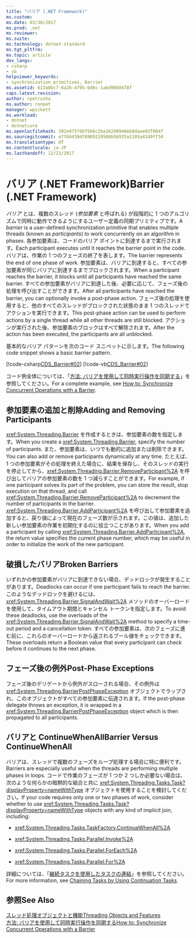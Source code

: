 ```yaml
---
title: "バリア (.NET Framework)"
ms.custom: 
ms.date: 03/30/2017
ms.prod: .net
ms.reviewer: 
ms.suite: 
ms.technology: dotnet-standard
ms.tgt_pltfrm: 
ms.topic: article
dev_langs:
- csharp
- vb
helpviewer_keywords:
- synchronization primitives, Barrier
ms.assetid: 613a8bc7-6a28-4795-bd6c-1abd9050478f
caps.latest.revision: 
author: rpetrusha
ms.author: ronpet
manager: wpickett
ms.workload:
- dotnet
- dotnetcore
ms.openlocfilehash: 392e975f6bf566c2ba36290940eb0daee03f004f
ms.sourcegitcommit: e7f04439d78909229506b56935a1105a4149ff3d
ms.translationtype: HT
ms.contentlocale: ja-JP
ms.lasthandoff: 12/23/2017
---
```

# <a name="barrier-net-framework"></a><span data-ttu-id="17c05-102">バリア (.NET Framework)</span><span class="sxs-lookup"><span data-stu-id="17c05-102">Barrier (.NET Framework)</span></span>
<span data-ttu-id="17c05-103">*バリア* とは、複数のスレッド (*参加要素* と呼ばれる) が段階的に 1 つのアルゴリズムで同時に動作できるようにするユーザー定義の同期プリミティブです。</span><span class="sxs-lookup"><span data-stu-id="17c05-103">A *barrier* is a user-defined synchronization primitive that enables multiple threads (known as *participants*) to work concurrently on an algorithm in phases.</span></span> <span data-ttu-id="17c05-104">各参加要素は、コードのバリア ポイントに到達するまで実行されます。</span><span class="sxs-lookup"><span data-stu-id="17c05-104">Each participant executes until it reaches the barrier point in the code.</span></span> <span data-ttu-id="17c05-105">バリアは、作業の 1 つのフェーズの終了を表します。</span><span class="sxs-lookup"><span data-stu-id="17c05-105">The barrier represents the end of one phase of work.</span></span> <span data-ttu-id="17c05-106">参加要素は、バリアに到達すると、すべての参加要素が同じバリアに到達するまでブロックされます。</span><span class="sxs-lookup"><span data-stu-id="17c05-106">When a participant reaches the barrier, it blocks until all participants have reached the same barrier.</span></span> <span data-ttu-id="17c05-107">すべての参加要素がバリアに到達した後、必要に応じて、フェーズ後の処理を呼び出すことができます。</span><span class="sxs-lookup"><span data-stu-id="17c05-107">After all participants have reached the barrier, you can optionally invoke a post-phase action.</span></span> <span data-ttu-id="17c05-108">フェーズ後の処理を使用すると、他のすべてのスレッドがブロックされた状態のまま 1 つのスレッドでアクションを実行できます。</span><span class="sxs-lookup"><span data-stu-id="17c05-108">This post-phase action can be used to perform actions by a single thread while all other threads are still blocked.</span></span> <span data-ttu-id="17c05-109">アクションが実行された後、参加要素のブロックはすべて解除されます。</span><span class="sxs-lookup"><span data-stu-id="17c05-109">After the action has been executed, the participants are all unblocked.</span></span>  
  
 <span data-ttu-id="17c05-110">基本的なバリア パターンを次のコード スニペットに示します。</span><span class="sxs-lookup"><span data-stu-id="17c05-110">The following code snippet shows a basic barrier pattern.</span></span>  
  
 [!code-csharp[CDS_Barrier#02](../../../samples/snippets/csharp/VS_Snippets_Misc/cds_barrier/cs/barrier.cs#02)]
 [!code-vb[CDS_Barrier#02](../../../samples/snippets/visualbasic/VS_Snippets_Misc/cds_barrier/vb/barrier_vb.vb#02)]  
  
 <span data-ttu-id="17c05-111">コード例全体については、「[方法: バリアを使用して同時実行操作を同期する](../../../docs/standard/threading/how-to-synchronize-concurrent-operations-with-a-barrier.md)」を参照してください。</span><span class="sxs-lookup"><span data-stu-id="17c05-111">For a complete example, see [How to: Synchronize Concurrent Operations with a Barrier](../../../docs/standard/threading/how-to-synchronize-concurrent-operations-with-a-barrier.md).</span></span>  
  
## <a name="adding-and-removing-participants"></a><span data-ttu-id="17c05-112">参加要素の追加と削除</span><span class="sxs-lookup"><span data-stu-id="17c05-112">Adding and Removing Participants</span></span>  
 <span data-ttu-id="17c05-113"><xref:System.Threading.Barrier> を作成するときは、参加要素の数を指定します。</span><span class="sxs-lookup"><span data-stu-id="17c05-113">When you create a <xref:System.Threading.Barrier>, specify the number of participants.</span></span> <span data-ttu-id="17c05-114">また、参加要素は、いつでも動的に追加または削除できます。</span><span class="sxs-lookup"><span data-stu-id="17c05-114">You can also add or remove participants dynamically at any time.</span></span> <span data-ttu-id="17c05-115">たとえば、1 つの参加要素がその処理を終えた場合に、結果を保存し、そのスレッドの実行を停止してから、<xref:System.Threading.Barrier.RemoveParticipant%2A> を呼び出してバリアの参加要素の数を 1 つ減らすことができます。</span><span class="sxs-lookup"><span data-stu-id="17c05-115">For example, if one participant solves its part of the problem, you can store the result, stop execution on that thread, and call <xref:System.Threading.Barrier.RemoveParticipant%2A> to decrement the number of participants in the barrier.</span></span> <span data-ttu-id="17c05-116"><xref:System.Threading.Barrier.AddParticipant%2A> を呼び出して参加要素を追加すると、戻り値によって現在のフェーズ数が示されます。この値は、追加した新しい参加要素の作業を初期化するのに役立つことがあります。</span><span class="sxs-lookup"><span data-stu-id="17c05-116">When you add a participant by calling <xref:System.Threading.Barrier.AddParticipant%2A>, the return value specifies the current phase number, which may be useful in order to initialize the work of the new participant.</span></span>  
  
## <a name="broken-barriers"></a><span data-ttu-id="17c05-117">破損したバリア</span><span class="sxs-lookup"><span data-stu-id="17c05-117">Broken Barriers</span></span>  
 <span data-ttu-id="17c05-118">いずれかの参加要素がバリアに到達できない場合、デッドロックが発生することがあります。</span><span class="sxs-lookup"><span data-stu-id="17c05-118">Deadlocks can occur if one participant fails to reach the barrier.</span></span> <span data-ttu-id="17c05-119">このようなデッドロックを避けるには、<xref:System.Threading.Barrier.SignalAndWait%2A> メソッドのオーバーロードを使用して、タイムアウト期間とキャンセル トークンを指定します。</span><span class="sxs-lookup"><span data-stu-id="17c05-119">To avoid these deadlocks, use the overloads of the <xref:System.Threading.Barrier.SignalAndWait%2A> method to specify a time-out period and a cancellation token.</span></span> <span data-ttu-id="17c05-120">すべての参加要素は、次のフェーズに進む前に、これらのオーバーロードから返されるブール値をチェックできます。</span><span class="sxs-lookup"><span data-stu-id="17c05-120">These overloads return a Boolean value that every participant can check before it continues to the next phase.</span></span>  
  
## <a name="post-phase-exceptions"></a><span data-ttu-id="17c05-121">フェーズ後の例外</span><span class="sxs-lookup"><span data-stu-id="17c05-121">Post-Phase Exceptions</span></span>  
 <span data-ttu-id="17c05-122">フェーズ後のデリゲートから例外がスローされる場合、その例外は <xref:System.Threading.BarrierPostPhaseException> オブジェクトでラップされ、このオブジェクトがすべての参加要素に伝達されます。</span><span class="sxs-lookup"><span data-stu-id="17c05-122">If the post-phase delegate throws an exception, it is wrapped in a <xref:System.Threading.BarrierPostPhaseException> object which is then propagated to all participants.</span></span>  
  
## <a name="barrier-versus-continuewhenall"></a><span data-ttu-id="17c05-123">バリアと ContinueWhenAll</span><span class="sxs-lookup"><span data-stu-id="17c05-123">Barrier Versus ContinueWhenAll</span></span>  
 <span data-ttu-id="17c05-124">バリアは、スレッドで複数のフェーズをループ処理する場合に特に便利です。</span><span class="sxs-lookup"><span data-stu-id="17c05-124">Barriers are especially useful when the threads are performing multiple phases in loops.</span></span> <span data-ttu-id="17c05-125">コードで作業のフェーズが 1 つか 2 つしか必要ない場合は、次のような何らかの暗黙的な結合と共に <xref:System.Threading.Tasks.Task?displayProperty=nameWithType> オブジェクトを使用することを検討してください。</span><span class="sxs-lookup"><span data-stu-id="17c05-125">If your code requires only one or two phases of work, consider whether to use <xref:System.Threading.Tasks.Task?displayProperty=nameWithType> objects with any kind of implicit join, including:</span></span>  
  
-   <xref:System.Threading.Tasks.TaskFactory.ContinueWhenAll%2A>  
  
-   <xref:System.Threading.Tasks.Parallel.Invoke%2A>  
  
-   <xref:System.Threading.Tasks.Parallel.ForEach%2A>  
  
-   <xref:System.Threading.Tasks.Parallel.For%2A>  
  
 <span data-ttu-id="17c05-126">詳細については、「[継続タスクを使用したタスクの連結](../../../docs/standard/parallel-programming/chaining-tasks-by-using-continuation-tasks.md)」を参照してください。</span><span class="sxs-lookup"><span data-stu-id="17c05-126">For more information, see [Chaining Tasks by Using Continuation Tasks](../../../docs/standard/parallel-programming/chaining-tasks-by-using-continuation-tasks.md).</span></span>  
  
## <a name="see-also"></a><span data-ttu-id="17c05-127">参照</span><span class="sxs-lookup"><span data-stu-id="17c05-127">See Also</span></span>  
 [<span data-ttu-id="17c05-128">スレッド処理オブジェクトと機能</span><span class="sxs-lookup"><span data-stu-id="17c05-128">Threading Objects and Features</span></span>](../../../docs/standard/threading/threading-objects-and-features.md)  
 [<span data-ttu-id="17c05-129">方法: バリアを使用して同時実行操作を同期する</span><span class="sxs-lookup"><span data-stu-id="17c05-129">How to: Synchronize Concurrent Operations with a Barrier</span></span>](../../../docs/standard/threading/how-to-synchronize-concurrent-operations-with-a-barrier.md)
